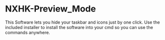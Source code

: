 # NXHK-Preview_Mode
This Software lets you hide your taskbar and icons just by one click. Use the included installer to install the software into your cmd so you can use the commands anywhere.
